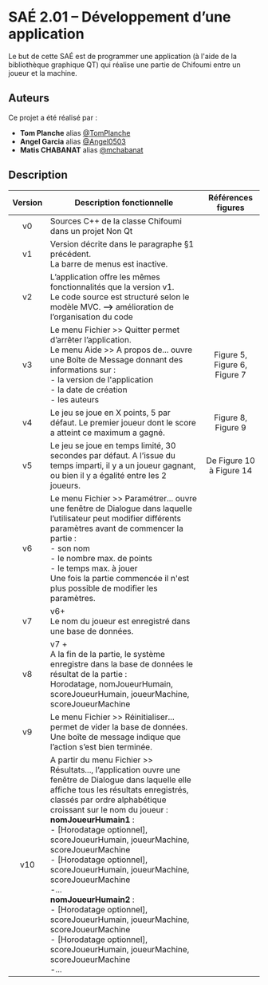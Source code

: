 # SAÉ 2.01 – Développement d’une application

Le but de cette SAÉ est de programmer une application (à l'aide de la bibliothèque graphique QT)
qui réalise une partie de Chifoumi entre un joueur et la machine.


## Auteurs

Ce projet a été réalisé par :

* **Tom Planche** alias [@TomPlanche](https://github.com/TomPlanche)
* **Angel Garcia** alias [@Angel0503](https://github.com/Angel0503)
* **Matis CHABANAT** alias [@mchabanat](https://github.com/mchabanat)


## Description

<table>
    <thead>
        <tr>
            <th align="center">Version</th>
            <th align="center">Description fonctionnelle</th>
            <th align="center">Références figures</th>
        </tr>
    </thead>
    <tbody>
        <tr>
            <td align="center">v0</td>
            <td align="left">Sources C++ de la classe Chifoumi dans un projet Non Qt</td>
            <td align="center"></td>
        </tr>
        <tr>
            <td align="center">v1</td>
            <td align="left">Version décrite dans le paragraphe §1 précédent.<br> La barre de menus est inactive.</td>
            <td align="center"></td>
        </tr>
        <tr>
            <td align="center">v2</td>
            <td align="left">L’application offre les mêmes fonctionnalités que la version v1.<br>
            Le code source est structuré selon le modèle MVC. <strong>--></strong> amélioration de l’organisation du code</td>
            <td align="center"></td>
        </tr>
        <tr>
            <td align="center">v3</td>
            <td align="left">Le menu <a color="blue">Fichier >> Quitter</a> permet d’arrêter l’application.<br>
            Le menu <a color="blue">Aide >> A propos de...</a> ouvre une Boîte de Message donnant des informations sur :
            <br>
            - la version de l'application<br>
            - la date de création<br>
            - les auteurs<br>
            </td>
            <td align="center">
            Figure 5, Figure 6, Figure 7</td>
        </tr><tr>
            <td align="center">v4</td>
            <td align="left">Le jeu se joue en X points, 5 par défaut. Le premier joueur dont le score a atteint ce maximum a gagné.</td>
            <td align="center">Figure 8, Figure 9</td>
        </tr>
        <tr>
            <td align="center">v5</td>
            <td align="left">Le jeu se joue en temps limité, 30 secondes par défaut. A l’issue du temps imparti, il y a un joueur gagnant, ou bien il y a égalité entre les 2 joueurs.</td>
            <td align="center">De Figure 10 à Figure 14</td>
        </tr>
        <tr>
            <td align="center">v6</td>
            <td align="left">Le menu <a color="blue">Fichier >> Paramétrer... </a>ouvre une fenêtre de Dialogue dans laquelle l’utilisateur peut modifier différents paramètres avant de commencer la partie :<br>
            - son nom<br>
            - le nombre max. de points<br>
            - le temps max. à jouer<br>
            Une fois la partie commencée il n'est plus possible de modifier les paramètres.
            </td>
            <td align="center"></td>
        </tr>
        <tr>
            <td align="center">v7</td>
            <td align="left">v6+<br>
            Le nom du joueur est enregistré dans une base de données.</td>
            <td align="center"></td>
        </tr>
        <tr>
            <td align="center">v8</td>
            <td align="left">v7 +<br>
            A la fin de la partie, le système enregistre dans la base de données le résultat de la partie :<br>
            Horodatage, nomJoueurHumain, scoreJoueurHumain, joueurMachine, scoreJoueurMachine</td>
            <td align="center"></td>
        </tr>
        <tr>
            <td align="center">v9</td>
            <td align="left">Le menu <a color="blue">Fichier >> Réinitialiser...</a> permet de vider la base de données. Une boîte de message indique que l’action s’est bien terminée.</td>
            <td align="center"></td>
        </tr>
        <tr>
            <td align="center">v10</td>
            <td align="left">A partir du menu <a color="blue">Fichier >> Résultats...</a>, l’application ouvre une fenêtre de Dialogue dans laquelle elle affiche tous les résultats enregistrés, classés par ordre alphabétique croissant sur le nom du joueur :<br>
            <strong>nomJoueurHumain1</strong> :<br>
            - [Horodatage optionnel], scoreJoueurHumain, joueurMachine, scoreJoueurMachine<br>
            - [Horodatage optionnel], scoreJoueurHumain, joueurMachine, scoreJoueurMachine<br>
            -...<br>
            <strong>nomJoueurHumain2</strong> :<br>
            - [Horodatage optionnel], scoreJoueurHumain, joueurMachine, scoreJoueurMachine<br>
            - [Horodatage optionnel], scoreJoueurHumain, joueurMachine, scoreJoueurMachine<br>
            -...</td>
            <td align="center"></td>
        </tr>
    </tbody>
</table>

